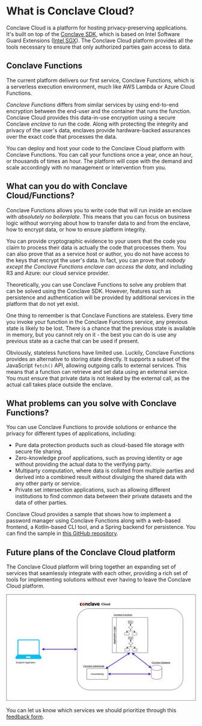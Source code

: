 # What is Conclave Cloud?

Conclave Cloud is a platform for hosting privacy-preserving applications. It's built on top of the [Conclave SDK](https://github.com/R3Conclave/conclave-core-sdk), 
which is based on Intel Software Guard Extensions ([Intel SGX](https://www.intel.com/content/www/us/en/developer/tools/software-guard-extensions/overview.html)).
The Conclave Cloud platform provides all the tools necessary to ensure that only authorized parties gain access to data.

## Conclave Functions

The current platform delivers our first service, Conclave Functions, which is a serverless execution environment, 
much like AWS Lambda or Azure Cloud Functions.

_Conclave Functions_ differs from similar services by using end-to-end encryption between the end-user and the
container that runs the function. Conclave Cloud provides this data-in-use encryption using a secure Conclave 
_enclave_ to run the code. Along with protecting the integrity and privacy of the user's data, enclaves provide 
hardware-backed assurances over the exact code that processes the data.

You can deploy and host your code to the Conclave Cloud platform with Conclave Functions. You can call your
functions once a year, once an hour, or thousands of times an hour. The platform will cope with the demand and scale
accordingly with no management or intervention from you.

## What can you do with Conclave Cloud/Functions?

Conclave Functions allows you to write code that will run inside an enclave with _absolutely no boilerplate_. This 
means that you can focus on business logic without worrying about how to transfer data to and from the enclave, 
how to encrypt data, or how to ensure platform integrity.

You can provide cryptographic evidence to your users that the code you claim to process their data is actually the
code that processes them. You can also prove that as a service host or author, you do not have access to the
keys that encrypt the user's data. In fact, you can prove that _nobody except the Conclave Functions enclave
can access the data_, and including R3 and Azure: our cloud service provider.

Theoretically, you can use Conclave Functions to solve any problem that can be solved using the Conclave SDK.
However, features such as persistence and authentication will be provided by additional services in the platform that do
not yet exist.

One thing to remember is that Conclave Functions are stateless. Every time you invoke your function in the Conclave 
Functions service, any previous state is likely to be lost. There is a chance that the previous state is available 
in memory, but you cannot rely on it - the best you can do is use any previous state as a cache that can be used if 
present.

Obviously, stateless functions have limited use. Luckily, Conclave Functions provides an alternative to storing 
state directly. It supports a subset of the JavaScript `fetch()` API, allowing outgoing calls to external services. 
This means that a function can retrieve and set data using an external service. You must ensure that private data is 
not leaked by the external call, as the actual call takes place outside the enclave.

## What problems can you solve with Conclave Functions?

You can use Conclave Functions to provide solutions or enhance the privacy for different types of applications, 
including:

* Pure data protection products such as cloud-based file storage with secure file sharing.
* Zero-knowledge proof applications, such as proving identity or age without providing the actual data to the 
  verifying party.
* Multiparty computation, where data is collated from multiple parties and derived into a combined result without 
  divulging the shared data with any other party or service.
* Private set intersection applications, such as allowing different institutions to find common data between their 
  private datasets and the data of other parties.

Conclave Cloud provides a sample that shows how to implement a password manager using Conclave Functions along with 
a web-based frontend, a Kotlin-based CLI tool, and a Spring backend for persistence. You can find the sample in [this
GitHub repository](https://github.com/R3Conclave/ccl-sample-conclavepass).

## Future plans of the Conclave Cloud platform

The Conclave Cloud platform will bring together an expanding set of services that seamlessly integrate with each 
other, providing a rich set of tools for implementing solutions without ever having to leave the Conclave Cloud platform.

![An architecture diagram of the proposed Conclave CLoud ecosystem](assets/ImmersiveEcosystem-CCL.drawio.png)

You can let us know which services we should prioritize through this [feedback form](https://r3corda.typeform.com/to/SQoseSTK#source=conclaveCloud).